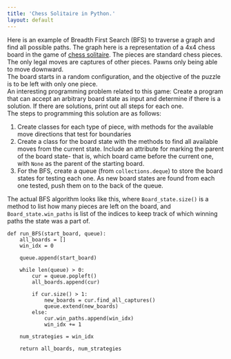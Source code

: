 ```yaml
---
title: 'Chess Solitaire in Python.'
layout: default
---
```


Here is an example of Breadth First Search (BFS) to traverse a graph and find all possible paths. The graph here is a representation of a 4x4 chess board in the game of [chess solitaire](http://www.thinkfun.com/microsite/solitairechess/demo). The pieces are standard chess pieces. The only legal moves are captures of other pieces. Pawns only being able to move downward.  
The board starts in a random configuration, and the objective of the puzzle is to be left with only one piece.  
An interesting programming problem related to this game: Create a program that can accept an arbitrary board state as input and determine if there is a solution. If there are solutions, print out all steps for each one.  
The steps to programming this solution are as follows:
1. Create classes for each type of piece, with methods for the available move directions that test for boundaries
2. Create a class for the board state with the methods to find all available moves from the current state. Include an attribute for marking the parent of the board state- that is, which board came before the current one, with `None` as the parent of the starting board.
3. For the BFS, create a queue (from `collections.deque`) to store the board states for testing each one. As new board states are found from each one tested, push them on to the back of the queue.

The actual BFS algorithm looks like this, where `Board_state.size()` is a method to list how many pieces are left on the board, and `Board_state.win_paths` is list of the indices to keep track of which winning paths the state was a part of.

    def run_BFS(start_board, queue):
        all_boards = []
        win_idx = 0

        queue.append(start_board)

        while len(queue) > 0:
            cur = queue.popleft()
            all_boards.append(cur)

            if cur.size() > 1:
                new_boards = cur.find_all_captures()
                queue.extend(new_boards)
            else:
                cur.win_paths.append(win_idx)
                win_idx += 1

        num_strategies = win_idx

        return all_boards, num_strategies

